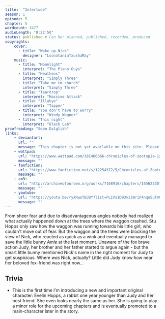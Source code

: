 ```yaml
---
title:  "Interlude"
season: 1
episode: 5
chapter: 5
wordcount: 3477
audioLength: "0:22:50"
status: published # Can be: planned, published, recorded, produced
copyrights:
    cover:
      - title: "Wake up Nick"
        designer: "LoonataniaTaushaMay"
    music:
      - title: "Moonlight"
        interpret: "The Piano Guys"
      - title: "Heathens"
        interpret: "Simply Three"
      - title: "Take me to church"
        interpret: "Simply Three"
      - title: "Teardrop"
        interpret: "Massive Attack"
      - title: "Illabye"
        interpret: "Tipper"
      - title: "You don't have to worry"
        interpret: "Windy Wagner"
      - title: "This night"
        interpret: "Black Lab"
proofreading: "Sean Dalglish"
links:
    - deviantart:
      url: ""
      message: "This chapter is not yet available on this site. Please choose another hoster!"
    - wattpad:
      url: "https://www.wattpad.com/381466666-chronicles-of-zootopia-1x05-interlude"
      message: ""
    - fanfiction:
      url: "https://www.fanfiction.net/s/12254372/5/Chronicles-of-Zootopia"
      message: ""
    - ao3:
      url: "http://archiveofourown.org/works/7168916/chapters/16562335"
      message: ""
    - youtube:
      url: "https://youtu.be/ryXRwoTEUBY?list=PLIVs1D93vz38riF4nqo5uTmGpoU1yWeko"
      message: ""
---
```

From sheer fear and due to disadvantageous angles nobody had realized what actually happened down at the trees where the waggon crashed. Stu Hopps only saw how the waggon was running towards his little girl, who couldn't move out of fear. But the waggon and the trees were blocking the view of Nick, who reacted as quick as a wink and eventually managed to save the little bunny _Amie_ at the last moment. Unaware of the fox brave action Judy, her brother and her father started to argue again - but the smart little bunny mentioned Nick's name in the right moment for Judy to get suspicious. Where _was_ Nick, actually? Little did Judy know how near her beloved fox-friend was right now...

## Trivia
 * This is the first time I'm introducing a new and important original character: Evelin Hopps, a rabbit one year younger than Judy and her best friend. She even looks nearly the same as her. She is going to play a minor role for the upcoming chapters and is eventually promoted to a main-character later in the story. 